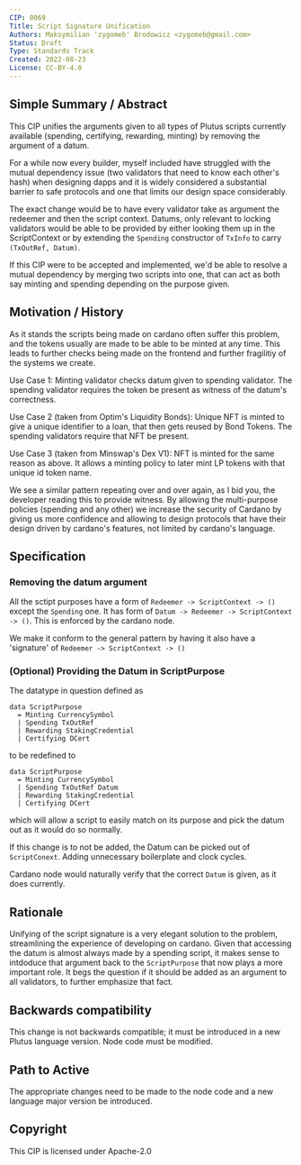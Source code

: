 ```yaml
---
CIP: 0069
Title: Script Signature Unification 
Authors: Maksymilian 'zygomeb' Brodowicz <zygomeb@gmail.com>
Status: Draft
Type: Standards Track
Created: 2022-08-23
License: CC-BY-4.0
---
```


## Simple Summary / Abstract

This CIP unifies the arguments given to all types of Plutus scripts currently available (spending, certifying, rewarding, minting) by removing the argument of a datum.

For a while now every builder, myself included have struggled with the mutual dependency issue (two validators that need to know each other's hash) when designing dapps and it is widely considered a substantial barrier to safe protocols and one that limits our design space considerably. 

The exact change would be to have every validator take as argument the redeemer and then the script context. Datums, only relevant to locking validators would be able to be provided by either looking them up in the ScriptContext or by extending the `Spending` constructor of `TxInfo` to carry `(TxOutRef, Datum)`. 

If this CIP were to be accepted and implemented, we'd be able to resolve a mutual dependency by merging two scripts into one, that can act as both say minting and spending depending on the purpose given. 

## Motivation / History

As it stands the scripts being made on cardano often suffer this problem, and the tokens usually are made to be able to be minted at any time. This leads to further checks being made on the frontend and further fragilitiy of the systems we create.

Use Case 1: Minting validator checks datum given to spending validator. The spending validator requires the token be present as witness of the datum's correctness.

Use Case 2 (taken from Optim's Liquidity Bonds): Unique NFT is minted to give a unique identifier to a loan, that then gets reused by Bond Tokens. The spending validators require that NFT be present. 

Use Case 3 (taken from Minswap's Dex V1): NFT is minted for the same reason as above. It allows a minting policy to later mint LP tokens with that unique id token name.

We see a similar pattern repeating over and over again, as I bid you, the developer reading this to provide witness. By allowing the multi-purpose policies (spending and any other) we increase the security of Cardano by giving us more confidence and allowing to design protocols that have their design driven by cardano's features, not limited by cardano's language. 

## Specification

### Removing the datum argument

All the sctipt purposes have a form of `Redeemer -> ScriptContext -> ()` except the `Spending` one.
It has form of `Datum -> Redeemer -> ScriptContext -> ()`. This is enforced by the cardano node. 

We make it conform to the general pattern by having it also have a 'signature' of `Redeemer -> ScriptContext -> ()`

### (Optional) Providing the Datum in ScriptPurpose

The datatype in question defined as

```
data ScriptPurpose
  = Minting CurrencySymbol
  | Spending TxOutRef
  | Rewarding StakingCredential
  | Certifying DCert
```

to be redefined to

```
data ScriptPurpose
  = Minting CurrencySymbol
  | Spending TxOutRef Datum
  | Rewarding StakingCredential
  | Certifying DCert
```

which will allow a script to easily match on its purpose and pick the datum out as it would do so normally.

If this change is to not be added, the Datum can be picked out of `ScriptConext`. Adding unnecessary boilerplate and clock cycles. 

Cardano node would naturally verify that the correct `Datum` is given, as it does currently. 

## Rationale

Unifying of the script signature is a very elegant solution to the problem, streamlining the experience of developing on cardano.
Given that accessing the datum is almost always made by a spending script, it makes sense to intdoduce that argument back to the `ScriptPurpose` that now plays a more important role.
It begs the question if it should be added as an argument to all validators, to further emphasize that fact. 

## Backwards compatibility

This change is not backwards compatible; it must be introduced in a new Plutus language version.
Node code must be modified.

## Path to Active

The appropriate changes need to be made to the node code and a new language major version be introduced. 

## Copyright

This CIP is licensed under Apache-2.0
